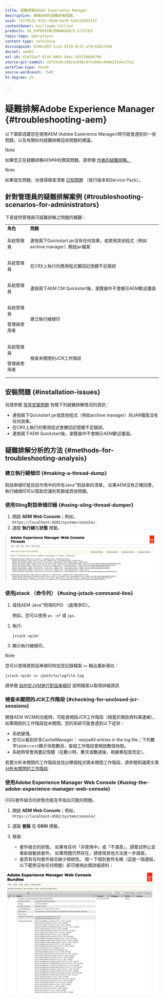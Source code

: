 ```yaml
---
title: 疑難排解Adobe Experience Manager
description: 瞭解AEM的疑難排解問題。
uuid: 72379531-915c-45d0-ba70-42b212665272
contentOwner: Guillaume Carlino
products: SG_EXPERIENCEMANAGER/6.5/SITES
topic-tags: operations
content-type: reference
discoiquuid: 6346cd93-1ca3-4510-9c31-a74c41017ddb
docset: aem65
exl-id: d2d351e7-87a5-4895-b4ec-391fb0b66798
source-git-commit: a2fd3c0c1892ac648c87ca0dec440e22144c37a2
workflow-type: tm+mt
source-wordcount: '545'
ht-degree: 2%

---
```


# 疑難排解Adobe Experience Manager {#troubleshooting-aem}

以下章節涵蓋您在使用AEM (Adobe Experience Manager)時可能會遇到的一些問題，以及有關如何疑難排解這些問題的建議。

>[!NOTE]
>
>如果您正在疑難排解AEM中的撰寫問題，請參閱 [作者的疑難排解。](/help/sites-authoring/troubleshooting.md)

>[!NOTE]
>
>如果發生問題，也值得檢查清單 [已知問題](/help/release-notes/release-notes.md) （發行版本和Service Pack）。

## 針對管理員的疑難排解案例 {#troubleshooting-scenarios-for-administrators}

下表提供管理員可疑難排解之問題的概觀：

<table>
 <tbody>
  <tr>
   <td><strong>角色</strong></td>
   <td><strong>問題 </strong></td>
  </tr>
  <tr>
   <td>系統管理員</td>
   <td><p>連按兩下Quickstart jar沒有任何效果，或使用其他程式（例如archive manager）開啟jar檔案</p> </td>
  </tr>
  <tr>
   <td><p>系統管理員</p> </td>
   <td><p>在CRX上執行的應用程式擲回記憶體不足錯誤</p> </td>
  </tr>
  <tr>
   <td><p>系統管理員</p> </td>
   <td><p>連按兩下AEM CM Quickstart後，瀏覽器中不會顯示AEM歡迎畫面</p> </td>
  </tr>
  <tr>
   <td><p>系統管理員</p> <p>管理員使用者</p> </td>
   <td><p>建立執行緒傾印</p> </td>
  </tr>
  <tr>
   <td><p>系統管理員</p> <p>管理員使用者</p> </td>
   <td><p>檢查未關閉的JCR工作階段</p> </td>
  </tr>
 </tbody>
</table>

## 安裝問題 {#installation-issues}

另請參閱 [常見安裝問題](/help/sites-deploying/troubleshooting.md#common-installation-issues) 有關下列疑難排解情況的資訊：

* 連按兩下Quickstart jar或其他程式（例如archive manager）的JAR檔案沒有任何效果。
* 在CRX上執行的應用程式會擲回記憶體不足錯誤。
* 連按兩下AEM Quickstart後，瀏覽器中不會顯示AEM歡迎畫面。

## 疑難排解分析的方法 {#methods-for-troubleshooting-analysis}

### 建立執行緒傾印 {#making-a-thread-dump}

對話串傾印是目前作用中的所有Java™對話串的清單。 如果AEM沒有正確回應，執行緒傾印可以幫助您識別死鎖或其他問題。

### 使用Sling對話串傾印器 {#using-sling-thread-dumper}

1. 開啟 **AEM Web Console**；例如， `https://localhost:4502/system/console/`.
1. 選取 **執行緒**&#x200B;在&#x200B;**狀態** 標籤。

![screen_shot_2012-02-13at43925pm](assets/screen_shot_2012-02-13at43925pm.png)

### 使用jstack （命令列） {#using-jstack-command-line}

1. 尋找AEM Java™例項的PID （處理序ID）。

   例如，您可以使用 `ps -ef` 或 `jps`.

1. 執行:

   `jstack <pid>`

1. 顯示執行緒傾印。

>[!NOTE]
>
>您可以使用將對話串傾印附加至記錄檔案 `>>` 輸出重新導向：
>
>`jstack <pid> >> /path/to/logfile.log`

請參閱 [如何從JVM進行對話串傾印](https://experienceleague.adobe.com/docs/experience-cloud-kcs/kbarticles/KA-17452.html?lang=en) 說明檔案以取得詳細資訊

### 檢查未關閉的JCR工作階段 {#checking-for-unclosed-jcr-sessions}

開發AEM WCM的功能時，可能會開啟JCR工作階段（相當於開啟資料庫連線）。 如果開啟的工作階段從未關閉，您的系統可能會遇到以下症狀：

* 系統變慢。
* 您可以看到許多CacheManager： resizeAll entries in the log file；下列數字(size=&lt;x>)顯示快取數目，每個工作階段會開啟數個快取。
* 系統時常會用盡記憶體（在數小時、數天或數週後，視嚴重程度而定）。

若要分析未關閉的工作階段並找出哪個程式碼未關閉工作階段，請參閱知識庫文章 [分析未關閉的工作階段](https://helpx.adobe.com/experience-manager/kb/AnalyzeUnclosedSessions.html).

### 使用Adobe Experience Manager Web Console {#using-the-adobe-experience-manager-web-console}

OSGi套件組合的狀態也能及早指出可能的問題。

1. 開啟 **AEM Web Console**；例如， `https://localhost:4502/system/console/`.
1. 選取 **套裝** 在 **OSGI** 標籤。
1. 檢查:

   * 套件組合的狀態。 如果有任何「非使用中」或「不滿意」，請嘗試停止並重新啟動該套件。 如果問題仍然存在，請使用其他方法進一步調查。
   * 是否有任何套件組合缺少相依性。 按一下個別套件名稱（這是一個連結，以下範例沒有任何問題）即可檢視此類詳細資料：

![screen_shot_2012-02-13at44706pm](assets/screen_shot_2012-02-13at44706pm.png)
